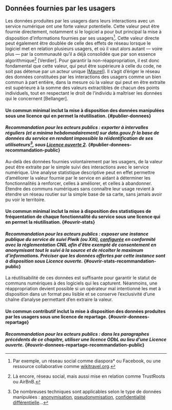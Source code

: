 ## Données fournies par les usagers

Les données produites par les usagers dans leurs interactions avec un service numérique ont une forte valeur potentielle. Cette valeur peut être fournie directement, notamment si le logiciel a pour but principal la mise à disposition d’informations fournies par ses usagers[^16]. Cette valeur directe peut également être doublée de celle des effets de réseau lorsque le logiciel met en relation plusieurs usagers, et où il vaut alors autant — voire plus — par la communauté qu’il a déjà consolidée que par son essence algorithmique[^17] [Verdier]. Pour garantir la non-réappropriation, il est donc fondamental que cette valeur, qui peut être supérieure à celle du code, ne soit pas détenue par un acteur unique [[Maurel](https://scinfolex.com/2016/01/15/eriger-le-reseau-des-donnees-personnelles-en-bien-commun/)]. Il s’agit d’ériger le réseau des données constituées par les interactions des usagers comme un bien commun à part entière, dans la mesure où la valeur qui peut en être extraite est supérieure à la somme des valeurs extractibles de chacun des points individuels, tout en respectant le droit de l’individu à maîtriser les données qui le concernent [Bellanger].

#### Un commun minimal inclut la mise à disposition des données manipulées sous une licence qui en permet la réutilisation. {#publier-donnees}

#### _Recommandation pour les acteurs publics : exporter à intervalles réguliers (et a minima hebdomadairement) sur data.gouv.fr la base de données du service en rendant impossible la réidentification de ses utilisateurs[^18], sous [Licence ouverte 2](https://www.etalab.gouv.fr/wp-content/uploads/2017/04/ETALAB-Licence-Ouverte-v2.0.pdf)._ {#publier-donnees-recommandation-public}

Au-delà des données fournies volontairement par les usagers, de la valeur peut être extraite par le simple suivi des interactions avec le service numérique. Une analyse statistique descriptive peut en effet permettre d’améliorer la valeur fournie par le service en aidant à déterminer les fonctionnalités à renforcer, celles à améliorer, et celles à abandonner. Étendre des communs numériques sans connaître leur usage revient à étendre un réseau routier sur la simple base de sa carte, sans jamais avoir pu voir le territoire.

#### Un commun minimal inclut la mise à disposition des statistiques de fréquentation de chaque fonctionnalité du service sous une licence qui en permet la réutilisation. {#ouvrir-stats}

#### _Recommandation pour les acteurs publics : exposer une instance publique du service de suivi Piwik (ou Xiti), [configurée](https://www.cnil.fr/fr/solutions-pour-la-mesure-daudience) en conformité avec la règlementation CNIL afin d’être exempté de consentement en anonymisant tout le suivi à la source et de récolter le maximum d’informations. Préciser que les données offertes par cette instance sont à disposition sous Licence ouverte._ {#ouvrir-stats-recommandation-public}

La réutilisabilité de ces données est suffisante pour garantir le statut de communs numériques à des logiciels qui les capturent. Néanmoins, une réappropriation devient possible si un opérateur mal intentionné les met à disposition dans un format peu lisible et se conserve l’exclusivité d’une chaîne d’analyse permettant d’en extraire la valeur.

#### Un commun contributif inclut la mise à disposition des données produites par les usagers sous une licence de repartage. {#ouvrir-donnees-repartage}

#### _Recommandation pour les acteurs publics : dans les paragraphes précédents de ce chapitre, utiliser une licence ODbL au lieu d’une Licence ouverte._ {#ouvrir-donnees-repartage-recommandation-public}

[^16]: Par exemple, un réseau social comme diaspora* ou Facebook, ou une ressource collaborative comme [wikitravel.org](http://wikitravel.org).

[^17]: Là encore, réseau social, mais aussi mise en relation comme TrustRoots ou AirBnB.

[^18]: De nombreuses techniques sont applicables selon le type de données manipulées : [anonymisation](https://ec.europa.eu/justice/data-protection/article-29/documentation/opinion-recommendation/files/2014/wp216_en.pdf), [pseudonymisation](https://www.cnil.fr/sites/default/files/typo/document/FICHE10_PackConf_LOGEMENT_SOCIAL_web.pdf), [confidentialité différentielle](https://fr.wikipedia.org/wiki/Confidentialit%C3%A9_diff%C3%A9rentielle)…
